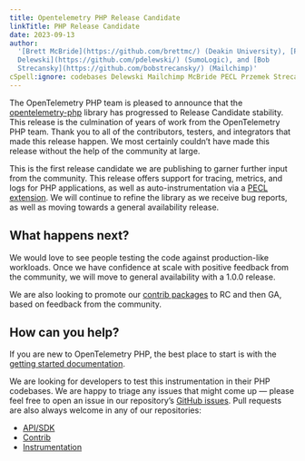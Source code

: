```yaml
---
title: Opentelemetry PHP Release Candidate
linkTitle: PHP Release Candidate
date: 2023-09-13
author:
  '[Brett McBride](https://github.com/brettmc/) (Deakin University), [Przemek
  Delewski](https://github.com/pdelewski/) (SumoLogic), and [Bob
  Strecansky](https://github.com/bobstrecansky/) (Mailchimp)'
cSpell:ignore: codebases Delewski Mailchimp McBride PECL Przemek Strecansky
---
```


The OpenTelemetry PHP team is pleased to announce that the
[opentelemetry-php](https://github.com/open-telemetry/opentelemetry-php/) library
has progressed to Release Candidate stability. This release is the culmination
of years of work from the OpenTelemetry PHP team. Thank you to all of the
contributors, testers, and integrators that made this release happen. We most
certainly couldn’t have made this release without the help of the community at
large.

This is the first release candidate we are publishing to garner further input
from the community. This release offers support for tracing, metrics, and logs
for PHP applications, as well as auto-instrumentation via a
[PECL extension](https://pecl.php.net/package/opentelemetry). We will continue
to refine the library as we receive bug reports, as well as moving towards a
general availability release.

## What happens next?

We would love to see people testing the code against production-like workloads.
Once we have confidence at scale with positive feedback from the community, we
will move to general availability with a 1.0.0 release.

We are also looking to promote our
[contrib packages](https://github.com/open-telemetry/opentelemetry-php-contrib/)
to RC and then GA, based on feedback from the community.

## How can you help?

If you are new to OpenTelemetry PHP, the best place to start is with the
[getting started documentation](/docs/instrumentation/php/getting-started/).

We are looking for developers to test this instrumentation in their PHP
codebases. We are happy to triage any issues that might come up — please feel
free to open an issue in our repository’s
[GitHub issues](https://github.com/open-telemetry/opentelemetry-php/issues/).
Pull requests are also always welcome in any of our repositories:

- [API/SDK](https://github.com/open-telemetry/opentelemetry-php/)
- [Contrib](https://github.com/open-telemetry/opentelemetry-php-contrib/)
- [Instrumentation](https://github.com/open-telemetry/opentelemetry-php-instrumentation/)
